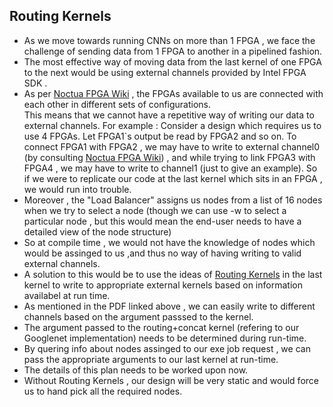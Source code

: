 ## Routing Kernels 
- As we move towards running CNNs on more than 1 FPGA , we face the challenge of sending data from 1 FPGA to another in a pipelined fashion.
- The most effective way of moving data from the last kernel of one FPGA to the next would be using  external channels provided  by  Intel FPGA SDK .
- As per [Noctua FPGA  Wiki](https://wikis.uni-paderborn.de/pc2doc/Noctua-FPGA) , the FPGAs available to us are connected with each other in different sets of configurations.  
This means that we cannot have a repetitive way of writing our data to external channels.
For example : 
    Consider a design which requires us to use 4 FPGAs. Let FPGA1\`s output be read by FPGA2 and so on. 
To connect FPGA1 with FPGA2 , we may have to write to external channel0 (by consulting [Noctua FPGA  Wiki](https://wikis.uni-paderborn.de/pc2doc/Noctua-FPGA)) , and while trying to link FPGA3 with FPGA4 , we may have to write to channel1 (just to give an example).
So if we were to replicate our code at the last kernel which sits in an FPGA , we would run into trouble.
- Moreover , the "Load Balancer" assigns us nodes from a list of 16 nodes when we try to select a node (though we can use -w to select a particular node , but this would mean the end-user needs to have a detailed view of the node structure)
- So at compile time , we would not have the knowledge of nodes which would be assinged to us ,and thus no way of having writing to valid external channels.
- A solution to this would be to use  the ideas of [Routing Kernels](https://git.uni-paderborn.de/cs-hit/pg-custonn2-2018/blob/master/projectplan/presentation_slides/Routing_Kernels_ppt.pdf)  in the last kernel to write to appropriate external kernels based on information availabel at run time.
- As mentioned in the PDF linked above , we can easily write to different channels based on the argument passsed to the kernel.
- The argument passed to the routing+concat kernel (refering to our Googlenet implementation) needs to be determined during run-time. 
- By quering info about  nodes assinged to our exe job request  , we can pass the appropriate arguments to our last kernel at run-time.
- The details of this plan needs to be worked upon now.
- Without Routing Kernels , our design will be very static and would force us to hand pick  all the required nodes. 
